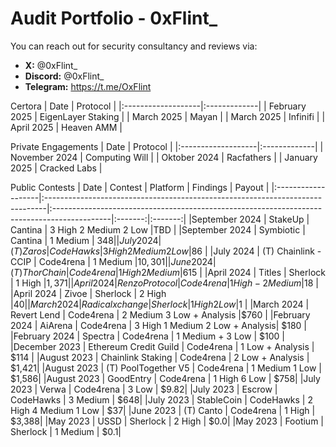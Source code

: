 # Audit Portfolio - 0xFlint_

You can reach out for security consultancy and reviews via:

- **X:** @0xFlint_
- **Discord:** @0xFlint_
- **Telegram:** https://t.me/OxFlint

Certora
| Date             | Protocol    | 
|:-------------------|:-------------|
| February 2025  | EigenLayer Staking |
| March 2025  | Mayan |
| March 2025  | Infinifi |
| April 2025  | Heaven AMM |

Private Engagements
| Date             | Protocol    | 
|:-------------------|:-------------|
| November 2024  | Computing Will |
| Oktober 2024  | Racfathers |
| January 2025  | Cracked Labs |

Public Contests
| Date             | Contest                                                                       | Platform                                                                                 | Findings | Payout |
|:-------------------|:------------------------------------------------------------------------------|:--------------------------------------------------------------------------------------------|:-------:|:-------:|
|September 2024 | StakeUp | Cantina | 3 High 2 Medium 2 Low |TBD |
|September 2024 | Symbiotic | Cantina | 1 Medium | $348 |
|July 2024 | (T) Zaros | CodeHawks | 3 High 2 Medium 2 Low |$86 |
|July 2024 | (T) Chainlink - CCIP | Code4rena | 1 Medium |$10,301 |
|June 2024 | (T) ThorChain | Code4rena | 1 High 2 Medium |$615 |
|April 2024  | Titles | Sherlock | 1 High |$1,371 |
|April 2024  | Renzo Protocol | Code4rena | 1 High - 2 Medium |$18 |
|April 2024  | Zivoe | Sherlock | 2 High |$40 |
|March 2024  | Radicalxchange | Sherlock | 1 High 2 Low |$1 |
|March 2024  | Revert Lend | Code4rena | 2 Medium 3 Low + Analysis |$760 |
|February 2024  | AiArena | Code4rena | 3 High 1 Medium 2 Low + Analysis| $180 |
|February 2024  | Spectra | Code4rena | 1 Medium + 3 Low | $100 |
|December 2023  | Ethereum Credit Guild | Code4rena | 1 Low + Analysis  | $114 |
|August 2023  | Chainlink Staking | Code4rena | 2 Low + Analysis  | $1,421|
|August 2023  | (T) PoolTogether V5 | Code4rena | 1 Medium 1 Low | $1,586|
|August 2023  | GoodEntry | Code4rena | 1 High 6 Low | $758|
|July 2023  | Verwa | Code4rena | 3 Low  | $9.82|
|July 2023  | Escrow | CodeHawks | 3 Medium  | $648|
|July 2023  | StableCoin | CodeHawks | 2 High 4 Medium 1 Low | $37|
|June 2023 | (T) Canto | Code4rena | 1 High  | $3,388|
|May 2023  | USSD | Sherlock | 2 High  | $0.0|
|May 2023  | Footium | Sherlock | 1 Medium  | $0.1|
